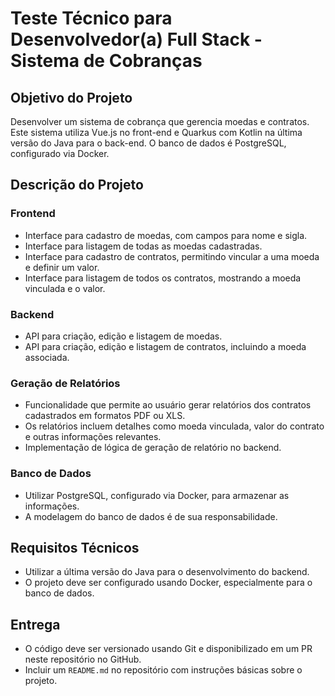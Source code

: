 # Teste Técnico para Desenvolvedor(a) Full Stack - Sistema de Cobranças

## Objetivo do Projeto

Desenvolver um sistema de cobrança que gerencia moedas e contratos. Este sistema utiliza Vue.js no front-end e Quarkus com Kotlin na última versão do Java para o back-end. O banco de dados é PostgreSQL, configurado via Docker.

## Descrição do Projeto

### Frontend

- Interface para cadastro de moedas, com campos para nome e sigla.
- Interface para listagem de todas as moedas cadastradas.
- Interface para cadastro de contratos, permitindo vincular a uma moeda e definir um valor.
- Interface para listagem de todos os contratos, mostrando a moeda vinculada e o valor.

### Backend

- API para criação, edição e listagem de moedas.
- API para criação, edição e listagem de contratos, incluindo a moeda associada.

### Geração de Relatórios

- Funcionalidade que permite ao usuário gerar relatórios dos contratos cadastrados em formatos PDF ou XLS.
- Os relatórios incluem detalhes como moeda vinculada, valor do contrato e outras informações relevantes.
- Implementação de lógica de geração de relatório no backend.

### Banco de Dados

- Utilizar PostgreSQL, configurado via Docker, para armazenar as informações.
- A modelagem do banco de dados é de sua responsabilidade.

## Requisitos Técnicos

- Utilizar a última versão do Java para o desenvolvimento do backend.
- O projeto deve ser configurado usando Docker, especialmente para o banco de dados.

## Entrega

- O código deve ser versionado usando Git e disponibilizado em um PR neste repositório no GitHub.
- Incluir um `README.md` no repositório com instruções básicas sobre o projeto.
